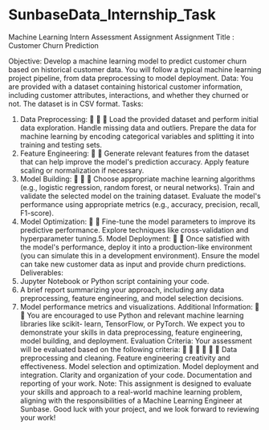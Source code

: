 # SunbaseData_Internship_Task

Machine Learning Intern Assessment Assignment
Assignment Title : Customer Churn Prediction

Objective:
Develop a machine learning model to predict customer churn based on historical customer data. You
will follow a typical machine learning project pipeline, from data preprocessing to model deployment.
Data:
You are provided with a dataset containing historical customer information, including customer
attributes, interactions, and whether they churned or not. The dataset is in CSV format.
Tasks:
1. Data Preprocessing:



Load the provided dataset and perform initial data exploration.
Handle missing data and outliers.
Prepare the data for machine learning by encoding categorical variables and splitting it into
training and testing sets.
2. Feature Engineering:


Generate relevant features from the dataset that can help improve the model's prediction
accuracy.
Apply feature scaling or normalization if necessary.
3. Model Building:



Choose appropriate machine learning algorithms (e.g., logistic regression, random forest, or
neural networks).
Train and validate the selected model on the training dataset.
Evaluate the model's performance using appropriate metrics (e.g., accuracy, precision, recall,
F1-score).
4. Model Optimization:


Fine-tune the model parameters to improve its predictive performance.
Explore techniques like cross-validation and hyperparameter tuning.5. Model Deployment:


Once satisfied with the model's performance, deploy it into a production-like
environment (you can simulate this in a development environment).
Ensure the model can take new customer data as input and provide churn predictions.
Deliverables:
1. Jupyter Notebook or Python script containing your code.
2. A brief report summarizing your approach, including any data preprocessing, feature
engineering, and model selection decisions.
3. Model performance metrics and visualizations.
Additional Information:


You are encouraged to use Python and relevant machine learning libraries like scikit-
learn, TensorFlow, or PyTorch.
We expect you to demonstrate your skills in data preprocessing, feature engineering,
model building, and deployment.
Evaluation Criteria:
Your assessment will be evaluated based on the following criteria:






Data preprocessing and cleaning.
Feature engineering creativity and effectiveness.
Model selection and optimization.
Model deployment and integration.
Clarity and organization of your code.
Documentation and reporting of your work.
Note:
This assignment is designed to evaluate your skills and approach to a real-world machine learning
problem, aligning with the responsibilities of a Machine Learning Engineer at Sunbase. Good luck with
your project, and we look forward to reviewing your work!
